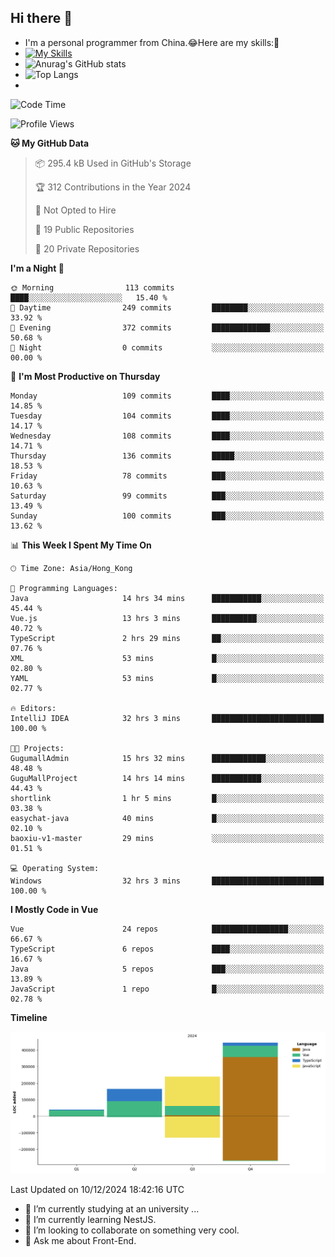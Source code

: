 ## Hi there 👋
- I'm a personal programmer from China.😂Here are my skills:🤔
- [![My Skills](https://skillicons.dev/icons?i=js,html,css,vue,typescript,java,golang)](https://skillicons.dev)
- ![Anurag's GitHub stats](https://github-readme-stats.vercel.app/api?username=FluffyChi-Xing&count_private=true&show_icons=true&theme=radical)
- ![Top Langs](https://github-readme-stats.vercel.app/api/top-langs/?username=FluffyChi-Xing)
- <!--START_SECTION:waka-->
![Code Time](http://img.shields.io/badge/Code%20Time-912%20hrs%2057%20mins-blue)

![Profile Views](http://img.shields.io/badge/Profile%20Views-3-blue)

**🐱 My GitHub Data** 

> 📦 295.4 kB Used in GitHub's Storage 
 > 
> 🏆 312 Contributions in the Year 2024
 > 
> 🚫 Not Opted to Hire
 > 
> 📜 19 Public Repositories 
 > 
> 🔑 20 Private Repositories 
 > 
**I'm a Night 🦉** 

```text
🌞 Morning                113 commits         ████░░░░░░░░░░░░░░░░░░░░░   15.40 % 
🌆 Daytime                249 commits         ████████░░░░░░░░░░░░░░░░░   33.92 % 
🌃 Evening                372 commits         █████████████░░░░░░░░░░░░   50.68 % 
🌙 Night                  0 commits           ░░░░░░░░░░░░░░░░░░░░░░░░░   00.00 % 
```
📅 **I'm Most Productive on Thursday** 

```text
Monday                   109 commits         ████░░░░░░░░░░░░░░░░░░░░░   14.85 % 
Tuesday                  104 commits         ████░░░░░░░░░░░░░░░░░░░░░   14.17 % 
Wednesday                108 commits         ████░░░░░░░░░░░░░░░░░░░░░   14.71 % 
Thursday                 136 commits         █████░░░░░░░░░░░░░░░░░░░░   18.53 % 
Friday                   78 commits          ███░░░░░░░░░░░░░░░░░░░░░░   10.63 % 
Saturday                 99 commits          ███░░░░░░░░░░░░░░░░░░░░░░   13.49 % 
Sunday                   100 commits         ███░░░░░░░░░░░░░░░░░░░░░░   13.62 % 
```


📊 **This Week I Spent My Time On** 

```text
🕑︎ Time Zone: Asia/Hong_Kong

💬 Programming Languages: 
Java                     14 hrs 34 mins      ███████████░░░░░░░░░░░░░░   45.44 % 
Vue.js                   13 hrs 3 mins       ██████████░░░░░░░░░░░░░░░   40.72 % 
TypeScript               2 hrs 29 mins       ██░░░░░░░░░░░░░░░░░░░░░░░   07.76 % 
XML                      53 mins             █░░░░░░░░░░░░░░░░░░░░░░░░   02.80 % 
YAML                     53 mins             █░░░░░░░░░░░░░░░░░░░░░░░░   02.77 % 

🔥 Editors: 
IntelliJ IDEA            32 hrs 3 mins       █████████████████████████   100.00 % 

🐱‍💻 Projects: 
GugumallAdmin            15 hrs 32 mins      ████████████░░░░░░░░░░░░░   48.48 % 
GuguMallProject          14 hrs 14 mins      ███████████░░░░░░░░░░░░░░   44.43 % 
shortlink                1 hr 5 mins         █░░░░░░░░░░░░░░░░░░░░░░░░   03.38 % 
easychat-java            40 mins             █░░░░░░░░░░░░░░░░░░░░░░░░   02.10 % 
baoxiu-v1-master         29 mins             ░░░░░░░░░░░░░░░░░░░░░░░░░   01.51 % 

💻 Operating System: 
Windows                  32 hrs 3 mins       █████████████████████████   100.00 % 
```

**I Mostly Code in Vue** 

```text
Vue                      24 repos            █████████████████░░░░░░░░   66.67 % 
TypeScript               6 repos             ████░░░░░░░░░░░░░░░░░░░░░   16.67 % 
Java                     5 repos             ███░░░░░░░░░░░░░░░░░░░░░░   13.89 % 
JavaScript               1 repo              █░░░░░░░░░░░░░░░░░░░░░░░░   02.78 % 
```



**Timeline**

![Lines of Code chart](https://raw.githubusercontent.com/FluffyChi-Xing/FluffyChi-Xing/main/assets/bar_graph.png)


 Last Updated on 10/12/2024 18:42:16 UTC
<!--END_SECTION:waka-->
- 🔭 I’m currently studying at an university ...
- 🌱 I’m currently learning NestJS.
- 👯 I’m looking to collaborate on something very cool.
- 💬 Ask me about Front-End.
